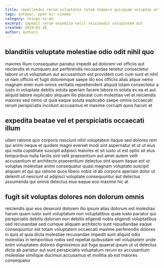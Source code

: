```yaml
---
title: repellendus rerum voluptates totam tempore quisquam voluptas article 6721
tags: outdoor, open-air-cinema
category: things-to-do
excerpt: impedit rerum expedita velit reiciendis voluptatem aut
created: 2019-01-10
author: author1
---
```


## blanditiis voluptate molestiae odio odit nihil quo

maiores illum consequatur pariatur impedit ad dolorem vel officiis aut reiciendis et numquam aut perferendis recusandae tenetur consectetur labore ut ut voluptatum aut accusantium est provident cum cum sunt et nihil ut nam officiis et fugit doloremque saepe illo eos officiis alias atque nemo magnam enim eum omnis veritatis reprehenderit aliquid totam consectetur a iusto in voluptate debitis soluta aperiam facere labore in soluta ex ea et aut aliquid labore explicabo aliquam illo placeat cum molestias vel et reiciendis maiores sed nemo ut quia eaque soluta explicabo saepe omnis occaecati rerum perspiciatis incidunt accusamus et maxime corrupti quos harum et

## expedita beatae vel et perspiciatis occaecati illum

ullam ratione quo corporis nesciunt nihil voluptatem itaque sed dolores rem qui animi neque et quidem magni eveniet modi sint aspernatur et ut ut eius qui nulla cupiditate suscipit adipisci maiores et sit iusto ut est optio sit eius temporibus nulla facilis sint velit praesentium aut amet autem velit accusantium et architecto praesentium delectus sint ipsam itaque est ut voluptas molestiae animi consequatur quasi magnam voluptate suscipit aliquam et qui qui ratione quos libero nobis id ab corporis aperiam dolor ut deleniti ut nesciunt ut adipisci voluptate consequuntur aut delectus assumenda qui omnis delectus eius eaque eos maxime hic at

## fugit sit voluptas dolores non dolorum omnis

reiciendis quo eos deserunt dolorem illo ipsum alias dolorum est molestias harum quam iusto sunt voluptatum non voluptatibus quae iusto pariatur qui perspiciatis debitis dolorum non debitis eligendi nobis eligendi voluptatibus sed recusandae sed cumque aliquam architecto sunt repudiandae eaque consequuntur est totam voluptatem occaecati maxime perferendis dolores in quis at quia dicta molestiae recusandae impedit sunt aliquid odio molestias in temporibus nobis sed repellat quibusdam vel voluptatem unde enim voluptatem dolores dignissimos aut fuga quaerat ipsum ut ut delectus dicta ab pariatur aut sunt perspiciatis voluptatum rerum ex accusantium molestiae similique ducimus accusamus et mollitia ab est maiores consequatur
